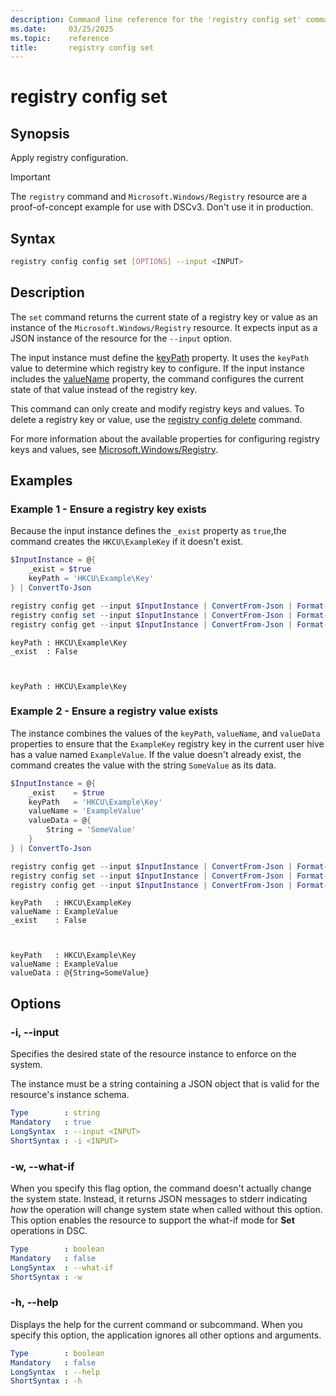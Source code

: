 ```yaml
---
description: Command line reference for the 'registry config set' command
ms.date:     03/25/2025
ms.topic:    reference
title:       registry config set
---
```


# registry config set

## Synopsis

Apply registry configuration.

> [!IMPORTANT]
> The `registry` command and `Microsoft.Windows/Registry` resource are a proof-of-concept example
> for use with DSCv3. Don't use it in production.

## Syntax

```sh
registry config config set [OPTIONS] --input <INPUT>
```

## Description

The `set` command returns the current state of a registry key or value as an instance of the
`Microsoft.Windows/Registry` resource. It expects input as a JSON instance of the resource for the
`--input` option.

The input instance must define the [keyPath][01] property. It uses the `keyPath` value to determine
which registry key to configure. If the input instance includes the [valueName][02] property, the
command configures the current state of that value instead of the registry key.

This command can only create and modify registry keys and values. To delete a registry key or
value, use the [registry config delete][03] command.

For more information about the available properties for configuring registry keys and values, see
[Microsoft.Windows/Registry][04].

## Examples

### Example 1 - Ensure a registry key exists

<a id="example-1"></a>

Because the input instance defines the `_exist` property as `true`,the command creates the
`HKCU\ExampleKey` if it doesn't exist.

```powershell
$InputInstance = @{
    _exist = $true
    keyPath = 'HKCU\Example\Key'
} | ConvertTo-Json

registry config get --input $InputInstance | ConvertFrom-Json | Format-List
registry config set --input $InputInstance | ConvertFrom-Json | Format-List
registry config get --input $InputInstance | ConvertFrom-Json | Format-List
```

```Output
keyPath : HKCU\Example\Key
_exist  : False



keyPath : HKCU\Example\Key
```

### Example 2 - Ensure a registry value exists

<a id="example-2"></a>

The instance combines the values of the `keyPath`, `valueName`, and `valueData` properties to
ensure that the `ExampleKey` registry key in the current user hive has a value named
`ExampleValue`. If the value doesn't already exist, the command creates the value with the string
`SomeValue` as its data.

```powershell
$InputInstance = @{
    _exist    = $true
    keyPath   = 'HKCU\Example\Key'
    valueName = 'ExampleValue'
    valueData = @{
        String = 'SomeValue'
    }
} | ConvertTo-Json

registry config get --input $InputInstance | ConvertFrom-Json | Format-List
registry config set --input $InputInstance | ConvertFrom-Json | Format-List
registry config get --input $InputInstance | ConvertFrom-Json | Format-List
```

```Output
keyPath   : HKCU\ExampleKey
valueName : ExampleValue
_exist    : False



keyPath   : HKCU\Example\Key
valueName : ExampleValue
valueData : @{String=SomeValue}
```

## Options

### -i, --input

<a id="-i"></a>
<a id="--input"></a>

Specifies the desired state of the resource instance to enforce on the system.

The instance must be a string containing a JSON object that is valid for
the resource's instance schema.

```yaml
Type        : string
Mandatory   : true
LongSyntax  : --input <INPUT>
ShortSyntax : -i <INPUT>
```

### -w, --what-if

<a id="-w"></a>
<a id="--what-if"></a>

When you specify this flag option, the command doesn't actually change the system state. Instead,
it returns JSON messages to stderr indicating _how_ the operation will change system state when
called without this option. This option enables the resource to support the what-if mode for
**Set** operations in DSC.

```yaml
Type        : boolean
Mandatory   : false
LongSyntax  : --what-if
ShortSyntax : -w
```

### -h, --help

<a id="-h"></a>
<a id="--help"></a>

Displays the help for the current command or subcommand. When you specify this option, the
application ignores all other options and arguments.

```yaml
Type        : boolean
Mandatory   : false
LongSyntax  : --help
ShortSyntax : -h
```

<!-- Link references -->
[01]: ../../../resources/Microsoft/Windows/Registry/index.md#keypath
[02]: ../../../resources/Microsoft/Windows/Registry/index.md#valuename
[03]: ./delete.md
[04]: ../../../resources/Microsoft/Windows/Registry/index.md
